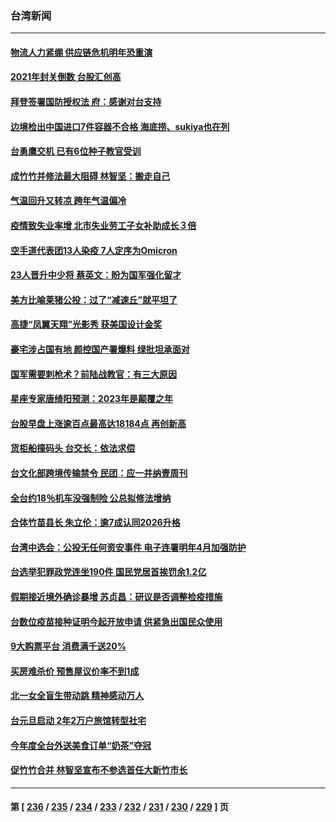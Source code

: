 ### 台湾新闻
---
#### [物流人力紧绷 供应链危机明年恐重演](../../pages/ncid1349361/n13464563.md) 
#### [2021年封关倒数 台股汇创高](../../pages/ncid1349361/n13464568.md) 
#### [拜登签署国防授权法 府：感谢对台支持](../../pages/ncid1349361/n13464467.md) 
#### [边境检出中国进口7件容器不合格 海底捞、sukiya也在列](../../pages/ncid1349361/n13464525.md) 
#### [台勇鹰交机 已有6位种子教官受训](../../pages/ncid1349361/n13464433.md) 
#### [成竹竹并修法最大阻碍 林智坚：搬走自己](../../pages/ncid1349361/n13464465.md) 
#### [气温回升又转凉 跨年气温偏冷](../../pages/ncid1349361/n13464519.md) 
#### [疫情致失业率增 北市失业劳工子女补助成长３倍](../../pages/ncid1349361/n13464521.md) 
#### [空手道代表团13人染疫 7人定序为Omicron](../../pages/ncid1349361/n13464523.md) 
#### [23人晋升中少将 蔡英文：盼为国军强化留才](../../pages/ncid1349361/n13464436.md) 
#### [美方比喻莱猪公投：过了“减速丘”就平坦了](../../pages/ncid1349361/n13464416.md) 
#### [高捷“凤翼天翔”光影秀 获美国设计金奖](../../pages/ncid1349361/n13464328.md) 
#### [豪宅涉占国有地 颜控国产署爆料 绿批坦承面对](../../pages/ncid1349361/n13464245.md) 
#### [国军需要刺枪术？前陆战教官：有三大原因](../../pages/ncid1349361/n13464218.md) 
#### [星座专家唐绮阳预测：2023年是颠覆之年](../../pages/ncid1349361/n13463104.md) 
#### [台股早盘上涨逾百点最高达18184点 再创新高](../../pages/ncid1349361/n13463513.md) 
#### [货柜船撞码头 台交长：依法求偿](../../pages/ncid1349361/n13462667.md) 
#### [台文化部跨境传输禁令 民团：应一并纳壹周刊](../../pages/ncid1349361/n13462655.md) 
#### [全台约18％机车没强制险 公总拟修法增纳](../../pages/ncid1349361/n13462674.md) 
#### [合体竹苗县长 朱立伦：逾7成认同2026升格](../../pages/ncid1349361/n13462304.md) 
#### [台湾中选会：公投无任何资安事件 电子连署明年4月加强防护](../../pages/ncid1349361/n13462494.md) 
#### [台选举犯罪政党连坐190件 国民党居首挨罚余1.2亿](../../pages/ncid1349361/n13462499.md) 
#### [假期接近境外确诊暴增 苏贞昌：研议是否调整检疫措施](../../pages/ncid1349361/n13462406.md) 
#### [台数位疫苗接种证明今起开放申请 供紧急出国民众使用](../../pages/ncid1349361/n13462409.md) 
#### [9大购票平台 消费满千送20%](../../pages/ncid1349361/n13462661.md) 
#### [买房难杀价  预售屋议价率不到1成](../../pages/ncid1349361/n13462672.md) 
#### [北一女全盲生带动跳 精神感动万人](../../pages/ncid1349361/n13462664.md) 
#### [台元旦启动 2年2万户旅馆转型社宅](../../pages/ncid1349361/n13462658.md) 
#### [今年度全台外送美食订单“奶茶”夺冠](../../pages/ncid1349361/n13462676.md) 
#### [促竹竹合并 林智坚宣布不参选首任大新竹市长](../../pages/ncid1349361/n13462601.md) 

---
#### 第 [ [236](./236.md) / [235](./235.md) / [234](./234.md) / [233](./233.md) / [232](./232.md) / [231](./231.md) / [230](./230.md) / [229](./229.md) ] 页
